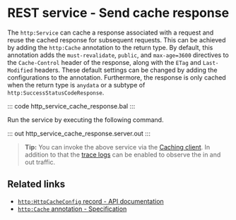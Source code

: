 # REST service - Send cache response

The `http:Service` can cache a response associated with a request and reuse the cached response for subsequent requests. This can be achieved by adding the `http:Cache` annotation to the return type. By default, this annotation adds the `must-revalidate`, `public`, and `max-age=3600` directives to the `Cache-Control` header of the response, along with the `ETag` and `Last-Modified` headers. These default settings can be changed by adding the configurations to the annotation. Furthermore, the response is only cached when the return type is `anydata` or a subtype of `http:SuccessStatusCodeResponse`.

::: code http_service_cache_response.bal :::

Run the service by executing the following command.

::: out http_service_cache_response.server.out :::

>**Tip:** You can invoke the above service via the [Caching client](/learn/by-example/http-caching-client). In addition to that the [trace logs](/learn/by-example/http-trace-logs/) can be enabled to observe the in and out traffic.

## Related links
- [`http:HttpCacheConfig` record - API documentation](https://lib.ballerina.io/ballerina/http/latest/records/HttpCacheConfig)
- [`http:Cache` annotation - Specification](/spec/http/#46-cache-annotation)
